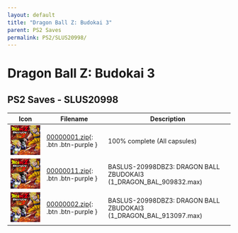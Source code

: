 ```yaml
---
layout: default
title: "Dragon Ball Z: Budokai 3"
parent: PS2 Saves
permalink: PS2/SLUS20998/
---
```

# Dragon Ball Z: Budokai 3

## PS2 Saves - SLUS20998

| Icon | Filename | Description |
|------|----------|-------------|
| ![Dragon Ball Z: Budokai 3](icon0.png) | [00000001.zip](00000001.zip){: .btn .btn-purple } | 100% complete (All capsules) |
| ![Dragon Ball Z: Budokai 3](icon0.png) | [00000011.zip](00000011.zip){: .btn .btn-purple } | BASLUS-20998DBZ3: DRAGON BALL ZBUDOKAI3 (1_DRAGON_BAL_909832.max) |
| ![Dragon Ball Z: Budokai 3](icon0.png) | [00000002.zip](00000002.zip){: .btn .btn-purple } | BASLUS-20998DBZ3: DRAGON BALL ZBUDOKAI3 (1_DRAGON_BAL_913097.max) |
